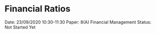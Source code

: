 # Financial Ratios

Date: 23/09/2020 10:30-11:30
Paper: 8(A) Financial Management
Status: Not Started Yet